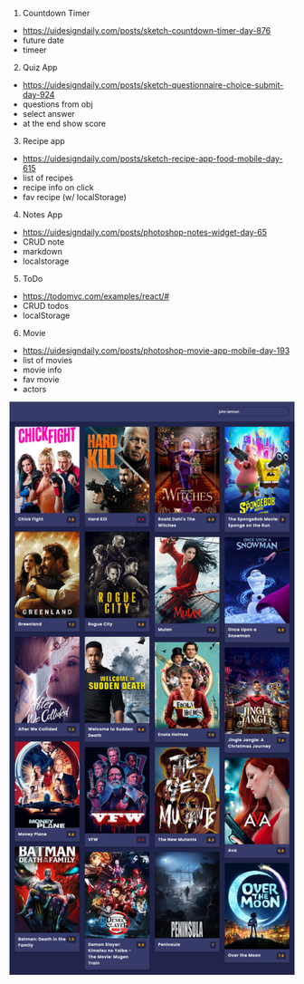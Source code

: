 1. Countdown Timer

- https://uidesigndaily.com/posts/sketch-countdown-timer-day-876
- future date
- timeer

2. Quiz App


- https://uidesigndaily.com/posts/sketch-questionnaire-choice-submit-day-924
- questions from obj
- select answer
- at the end show score

3. Recipe app

- https://uidesigndaily.com/posts/sketch-recipe-app-food-mobile-day-615
- list of recipes
- recipe info on click
- fav recipe (w/ localStorage)

4. Notes App

- https://uidesigndaily.com/posts/photoshop-notes-widget-day-65
- CRUD note
- markdown
- localstorage

5. ToDo

- https://todomvc.com/examples/react/#
- CRUD todos
- localStorage

6. Movie

- https://uidesigndaily.com/posts/photoshop-movie-app-mobile-day-193
- list of movies
- movie info
- fav movie
- actors

![Movie app](./img/movie-app.jpg "Movie App")